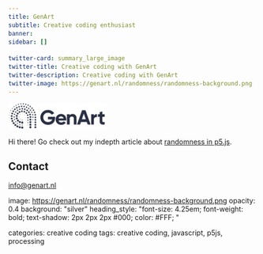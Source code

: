```yaml
---
title: GenArt
subtitle: Creative coding enthusiast
banner: 
sidebar: []

twitter-card: summary_large_image
twitter-title: Creative coding with GenArt
twitter-description: Creative coding with GenArt
twitter-image: https://genart.nl/randomness/randomness-background.png
---
```

<img src="logo-genart.png" alt="GenArt" width="200"/>

Hi there! 
Go check out my indepth article about [randomness in p5.js](randomness/).


## Contact
info@genart.nl

image: https://genart.nl/randomness/randomness-background.png
  opacity: 0.4
  background: "silver"
  heading_style: "font-size: 4.25em; font-weight: bold; text-shadow: 2px 2px 2px #000; color: #FFF; "
  
  
  categories: creative coding
tags: creative coding, javascript, p5js, processing
